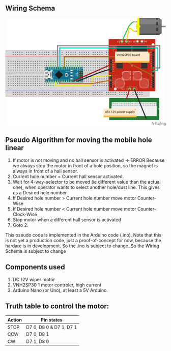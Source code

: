 ## Wiring Schema

![Wiring](https://github.com/vincent-bruel/arduino-and-co/blob/master/Projects/DustCollectorCommander-ArduinoNano-HallSensorsA3144/Motor-Board/motor-board.jpg)


## Pseudo Algorithm for moving the mobile hole linear

1. If motor is not moving and no hall sensor is activated => ERROR
Because we always stop the motor in front of a hole position, so the magnet is always in front of a hall sensor.
2. Current hole number = Current hall sensor activated.
3. Wait for 4-way-selector to be moved (ie different value than the actual one), when operator wants to select another hole/dust line. This gives us a Desired hole number
4. If Desired hole number > Current hole number move motor Counter-Wise
5. If Desired hole number < Current hole number move motor Counter-Clock-Wise
6. Stop motor when a different hall sensor is activated
7. Goto 2.

This pseudo code is implemented in the Arduino code (.ino).
Note that this is not yet a production code, just a proof-of-concept for now, because the hardare
is in development.
So the .ino is subject to change.
So the Wiring Schema is subject to change

## Components used
1. DC 12V wiper motor
2. VNH2SP30 1 motor controler, high current
3. Arduino Nano (or Uno), at least a 5V Arduino.


## Truth table to control the motor:

Action | Pin states
-------|-----------
STOP   | D7 0, D8 0 & D7 1, D7 1
CCW    | D7 0, D8 1 
CW     | D7 1, D8 0

